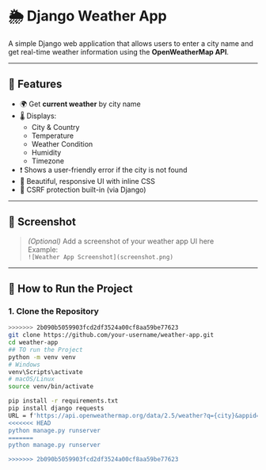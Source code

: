 
# 🌦️ Django Weather App

A simple Django web application that allows users to enter a city name and get real-time weather information using the **OpenWeatherMap API**.

---

## 🔧 Features

- 🌍 Get **current weather** by city name  
- 🌡️ Displays:
  - City & Country  
  - Temperature  
  - Weather Condition  
  - Humidity  
  - Timezone  
- ❗ Shows a user-friendly error if the city is not found  
- 🎨 Beautiful, responsive UI with inline CSS  
- 🔐 CSRF protection built-in (via Django)

---

## 📸 Screenshot

> *(Optional)* Add a screenshot of your weather app UI here  
> Example:  
> `![Weather App Screenshot](screenshot.png)`

---

## 🚀 How to Run the Project

### 1. Clone the Repository

```bash
>>>>>>> 2b090b5059903fcd2df3524a00cf8aa59be77623
git clone https://github.com/your-username/weather-app.git
cd weather-app
## TO run the Project
python -m venv venv
# Windows
venv\Scripts\activate
# macOS/Linux
source venv/bin/activate

pip install -r requirements.txt
pip install django requests
URL = f'https://api.openweathermap.org/data/2.5/weather?q={city}&appid=YOUR_API_KEY
<<<<<<< HEAD
python manage.py runserver
=======
python manage.py runserver

>>>>>>> 2b090b5059903fcd2df3524a00cf8aa59be77623
